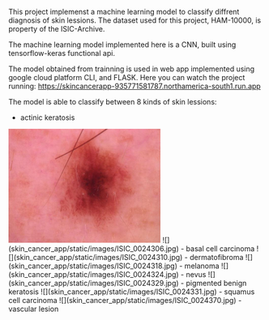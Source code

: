 This project implemenst a machine learning model to classify diffrent diagnosis of skin lessions.
The dataset used for this project, HAM-10000, is property of the ISIC-Archive.

The machine learning model implemented here is a CNN, built using tensorflow-keras functional api.

The model obtained from trainning is used in web app implemented using google cloud platform CLI, and FLASK.
Here you can watch the project running: https://skincancerapp-935771581787.northamerica-south1.run.app

The model is able to classify between 8 kinds of skin lessions:
- actinic keratosis
<img src="skin_cancer_app/static/images/ISIC_0024306.jpg" width="300"/>
![](skin_cancer_app/static/images/ISIC_0024306.jpg)
- basal cell carcinoma 
![](skin_cancer_app/static/images/ISIC_0024310.jpg)
- dermatofibroma 
![](skin_cancer_app/static/images/ISIC_0024318.jpg)
- melanoma 
![](skin_cancer_app/static/images/ISIC_0024324.jpg)
- nevus 
![](skin_cancer_app/static/images/ISIC_0024329.jpg)
- pigmented benign keratosis 
![](skin_cancer_app/static/images/ISIC_0024331.jpg)
- squamus cell carcinoma 
![](skin_cancer_app/static/images/ISIC_0024370.jpg)
- vascular lesion


